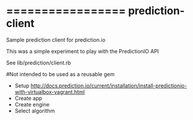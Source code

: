 =================
prediction-client
=================

Sample prediction client for prediction.io

This was a simple experiment to play with the PredictionIO API

See lib/prediction/client.rb

#Not intended to be used as a reusable gem

- Setup http://docs.prediction.io/current/installation/install-predictionio-with-virtualbox-vagrant.html
- Create app
- Create engine
- Select algorithm
